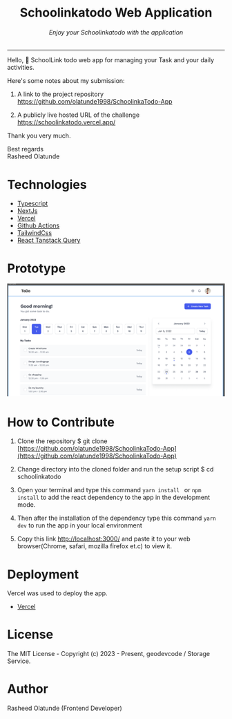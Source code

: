 <div align="center">
<h1>Schoolinkatodo  Web Application</h1>
<h6><i>Enjoy your Schoolinkatodo with the application</i></h6>
<hr />
</div>

Hello, 👋 
SchoolLink todo web app for managing your Task and your daily activities.

Here's some notes about my submission:

1. A link to the project repository   https://github.com/olatunde1998/SchoolinkaTodo-App

2. A publicly live hosted URL of the challenge  https://schoolinkatodo.vercel.app/

Thank you very much.

Best regards\
Rasheed Olatunde 

# Technologies 

 + [Typescript](https://www.typescriptlang.org/) 
 + [NextJs](https://nextjs.org/)
 + [Vercel](https://vercel.com/dashboard) 
 + [Github Actions](https://docs.github.com/en/actions/)
 + [TailwindCss](https://tailwindcss.com/) 
 + [React Tanstack Query](https://tanstack.com/) 




# Prototype
![Minion](public/images/schoollink_prototype.png)
 
# How to Contribute

1. Clone the repository 
$ git clone [https://github.com/olatunde1998/SchoolinkaTodo-App](https://github.com/olatunde1998/SchoolinkaTodo-App)

2. Change directory into the cloned folder and run the setup script
$ cd schoolinkatodo

3. Open your terminal and type this command `yarn install ` or `npm install` to add the react dependency to the app in the development mode.

4. Then after the installation of the  dependency type this command  `yarn dev` to run the app in your local environment 

5. Copy this link [http://localhost:3000/](http://localhost:3000/) and paste it to your web browser(Chrome, safari, mozilla firefox et.c) to view it.


# Deployment
Vercel was used to deploy the app. 
 + [Vercel](https://vercel.com/dashboard)

# License
The MIT License - Copyright (c) 2023 - Present, geodevcode / Storage Service.

# Author
Rasheed Olatunde (Frontend Developer) 
